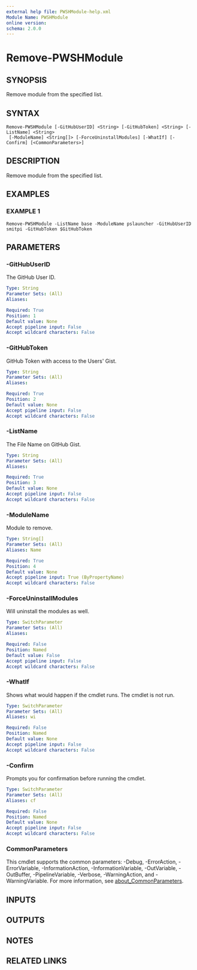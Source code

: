 ```yaml
---
external help file: PWSHModule-help.xml
Module Name: PWSHModule
online version:
schema: 2.0.0
---
```


# Remove-PWSHModule

## SYNOPSIS
Remove module from the specified list.

## SYNTAX

```
Remove-PWSHModule [-GitHubUserID] <String> [-GitHubToken] <String> [-ListName] <String>
 [-ModuleName] <String[]> [-ForceUninstallModules] [-WhatIf] [-Confirm] [<CommonParameters>]
```

## DESCRIPTION
Remove module from the specified list.

## EXAMPLES

### EXAMPLE 1
```
Remove-PWSHModule -ListName base -ModuleName pslauncher -GitHubUserID smitpi -GitHubToken $GitHubToken
```

## PARAMETERS

### -GitHubUserID
The GitHub User ID.

```yaml
Type: String
Parameter Sets: (All)
Aliases:

Required: True
Position: 1
Default value: None
Accept pipeline input: False
Accept wildcard characters: False
```

### -GitHubToken
GitHub Token with access to the Users' Gist.

```yaml
Type: String
Parameter Sets: (All)
Aliases:

Required: True
Position: 2
Default value: None
Accept pipeline input: False
Accept wildcard characters: False
```

### -ListName
The File Name on GitHub Gist.

```yaml
Type: String
Parameter Sets: (All)
Aliases:

Required: True
Position: 3
Default value: None
Accept pipeline input: False
Accept wildcard characters: False
```

### -ModuleName
Module to remove.

```yaml
Type: String[]
Parameter Sets: (All)
Aliases: Name

Required: True
Position: 4
Default value: None
Accept pipeline input: True (ByPropertyName)
Accept wildcard characters: False
```

### -ForceUninstallModules
Will uninstall the modules as well.

```yaml
Type: SwitchParameter
Parameter Sets: (All)
Aliases:

Required: False
Position: Named
Default value: False
Accept pipeline input: False
Accept wildcard characters: False
```

### -WhatIf
Shows what would happen if the cmdlet runs.
The cmdlet is not run.

```yaml
Type: SwitchParameter
Parameter Sets: (All)
Aliases: wi

Required: False
Position: Named
Default value: None
Accept pipeline input: False
Accept wildcard characters: False
```

### -Confirm
Prompts you for confirmation before running the cmdlet.

```yaml
Type: SwitchParameter
Parameter Sets: (All)
Aliases: cf

Required: False
Position: Named
Default value: None
Accept pipeline input: False
Accept wildcard characters: False
```

### CommonParameters
This cmdlet supports the common parameters: -Debug, -ErrorAction, -ErrorVariable, -InformationAction, -InformationVariable, -OutVariable, -OutBuffer, -PipelineVariable, -Verbose, -WarningAction, and -WarningVariable. For more information, see [about_CommonParameters](http://go.microsoft.com/fwlink/?LinkID=113216).

## INPUTS

## OUTPUTS

## NOTES

## RELATED LINKS
